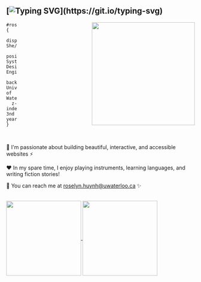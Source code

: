 [![Typing SVG](https://readme-typing-svg.demolab.com?font=Rubik&weight=600&size=36&duration=5500&pause=1000&color=7F85D7&vCenter=true&width=435&lines=Hi%2C+I'm+Roselyn!)](https://git.io/typing-svg)
-
<img align='right' style="margin-left: 200px" src="https://media0.giphy.com/media/PAuDiTd7DLwYagLGH3/giphy.gif?cid=6c09b952585rrt0lmxbbbtez8ftpbhr3jfu3yur1i8930tad&ep=v1_stickers_related&rid=giphy.gif&ct=s" width="275" />

```
#roselyn {
  display: She/Her;
  position: Systems Design Engineering;
  background: University of Waterloo;
  z-index: 3nd year;
}
```
<br />

💭 I'm passionate about building beautiful, interactive, and accessible websites ⚡️

♥️ In my spare time, I enjoy playing instruments, learning languages, and writing fiction stories!

🧷 You can reach me at roselyn.huynh@uwaterloo.ca ✨

<br />

<a href="https://github.com/anuraghazra/github-readme-stats">
  <img height=200 align="center" src="https://github-readme-stats-roselynh100.vercel.app/api?username=roselynh100&show_icons=true&hide=stars&show=reviews&hide_rank=true&custom_title=Roselyn's%20GitHub%20Stats&theme=rose_pine" />
</a>
<a href="https://github.com/anuraghazra/convoychat">
  <img height=200 align="center" src="https://github-readme-stats-roselynh100.vercel.app/api/top-langs/?username=roselynh100&langs_count=5&hide=java,c%2B%2B,ruby&layout=donut&theme=rose_pine" />
</a>
